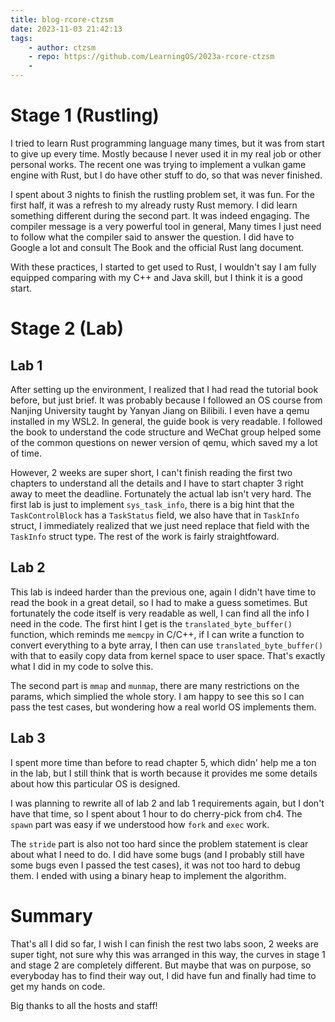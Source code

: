 ```yaml
---
title: blog-rcore-ctzsm
date: 2023-11-03 21:42:13
tags:
    - author: ctzsm
    - repo: https://github.com/LearningOS/2023a-rcore-ctzsm
    - 
---
```


# Stage 1 (Rustling)

I tried to learn Rust programming language many times, but it was from start to give up every time. Mostly because I never used it in my real job or other personal works. The recent one was trying to implement a vulkan game engine with Rust, but I do have other stuff to do, so that was never finished.

I spent about 3 nights to finish the rustling problem set, it was fun. For the first half, it was a refresh to my already rusty Rust memory. I did learn something different during the second part. It was indeed engaging. The compiler message is a very powerful tool in general, Many times I just need to follow what the compiler said to answer the question.  I did have to Google a lot and consult The Book and the official Rust lang document.

With these practices, I started to get used to Rust, I wouldn't say I am fully equipped comparing with my C++ and Java skill, but I think it is a good start.

# Stage 2 (Lab)

## Lab 1

After setting up the environment, I realized that I had read the tutorial book before, but just brief. It was probably because I followed an OS course from Nanjing University taught by Yanyan Jiang on Bilibili. I even have a qemu installed in my WSL2. In general, the guide book is very readable. I followed the book to understand the code structure and WeChat group helped some of the common questions on newer version of qemu, which saved my a lot of time.

However, 2 weeks are super short, I can't finish reading the first two chapters to understand all the details and I have to start chapter 3 right away to meet the deadline. Fortunately the actual lab isn't very hard. The first lab is just to implement `sys_task_info`, there is a big hint that the `TaskControlBlock` has a `TaskStatus` field, we also have that in `TaskInfo` struct, I immediately realized that we just need replace that field with the `TaskInfo` struct type. The rest of the work is fairly straightfoward.

## Lab 2

This lab is indeed harder than the previous one, again I didn't have time to read the book in a great detail, so I had to make a guess sometimes. But fortunately the code itself is very readable as well, I can find all the info I need in the code. The first hint I get is the `translated_byte_buffer()` function, which reminds me `memcpy` in C/C++, if I can write a function to convert everything to a byte array, I then can use `translated_byte_buffer()` with that to easily copy data from kernel space to user space. That's exactly what I did in my code to solve this.

The second part is `mmap` and `munmap`, there are many restrictions on the params, which simplied the whole story. I am happy to see this so I can pass the test cases, but wondering how a real world OS implements them.

## Lab 3

I spent more time than before to read chapter 5, which didn' help me a ton in the lab, but I still think that is worth because it provides me some details about how this particular OS is designed.

I was planning to rewrite all of lab 2 and lab 1 requirements again, but I don't have that time, so I spent about 1 hour to do cherry-pick from ch4. The `spawn` part was easy if we understood how `fork` and `exec` work.

The `stride` part is also not too hard since the problem statement is clear about what I need to do. I did have some bugs (and I probably still have some bugs even I passed the test cases), it was not too hard to debug them. I ended with using a binary heap to implement the algorithm.

# Summary
That's all I did so far, I wish I can finish the rest two labs soon, 2 weeks are super tight, not sure why this was arranged in this way, the curves in stage 1 and stage 2 are completely different. But maybe that was on purpose, so everyboday has to find their way out, I did have fun and finally had time to get my hands on code.

Big thanks to all the hosts and staff!